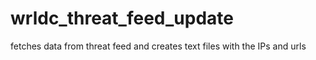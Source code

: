 # wrldc_threat_feed_update

fetches data from threat feed and creates text files with the IPs and urls
